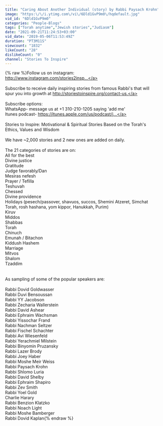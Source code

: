 ```yaml
---
title: "Caring About Another Individual (story) by Rabbi Paysach Krohn"
image: "https:\/\/i.ytimg.com\/vi\/6Dld1GvP9m0\/hqdefault.jpg"
vid_id: "6Dld1GvP9m0"
categories: "People-Blogs"
tags: ["Torah anytime","Jewish stories","Judiasm"]
date: "2021-09-21T11:24:53+03:00"
vid_date: "2019-05-06T11:53:49Z"
duration: "PT3M11S"
viewcount: "1832"
likeCount: "28"
dislikeCount: "0"
channel: "Stories To Inspire"
---
```

{% raw %}Follow us on instagram: <a rel="nofollow" target="blank" href="http://www.instagram.com/stories2insp...">http://www.instagram.com/stories2insp...</a><br /><br />Subscribe to receive daily inspiring stories from famous Rabbi's that will spur you into growth at <a rel="nofollow" target="blank" href="http://storiestoinspire.org/contact-us.">http://storiestoinspire.org/contact-us.</a> <br /><br />Subscribe options:<br />WhatsApp- message us at +1 310-210-1205  saying 'add me'<br />Itunes podcast- <a rel="nofollow" target="blank" href="https://itunes.apple.com/us/podcast/j...">https://itunes.apple.com/us/podcast/j...</a><br /><br />Stories to Inspire: Motivational &amp; Spiritual Stories Based on the Torah's Ethics, Values and Wisdom<br /><br />We have ~2,000 stories and 2 new ones are added on daily.<br /><br />The 21 categories of stories are on:<br />All for the best<br />Divine justice<br />Gratitude<br />Judge favorably/Dan<br />Mesiras nefesh<br />Prayer / Tefilla<br />Teshuvah<br />Chessed<br />Divine providence<br />Holidays (pesech/passover, shavuos, succos, Shemini Atzeret, Simchat Torah, rosh hashana, yom kippor, Hanukkah, Purim)<br />Kiruv<br />Middos<br />Shabbas<br />Torah<br />Chinuch<br />Emunah / Bitachon<br />Kiddush Hashem<br />Marriage<br />Mitvos<br />Shalom<br />Tzaddim<br /><br /><br />As sampling of some of the popular speakers are:<br /><br />Rabbi Dovid Goldwasser<br />Rabbi Duvi Bensoussan<br />Rabbi YY Jacobson<br />Rabbi Zecharia Wallerstein<br />Rabbi David Ashear<br />Rabbi Ephraim Wachsman<br />Rabbi Yissochar Frand<br />Rabbi Nachman Seltzer<br />Rabbi Fischel Schachter<br />Rabbi Avi Wiesenfeld<br />Rabbi Yerachmiel Milstein<br />Rabbi Binyomin Pruzansky<br />Rabbi Lazer Brody <br />Rabbi Joey Haber<br />Rabbi Moshe Meir Weiss <br />Rabbi Paysach Krohn<br />Rabbi Shlomo Luria<br />Rabbi David Shelby<br />Rabbi Ephraim Shapiro<br />Rabbi Zev Smith <br />Rabbi Yoel Gold<br />Charlie Harary<br />Rabbi Benzion Klatzko<br />Rabbi Noach Light<br />Rabbi Moshe Bamberger<br />Rabbi Dovid Kaplan{% endraw %}
